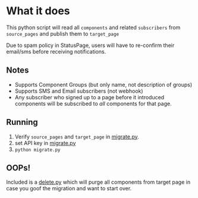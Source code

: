 # What it does
This python script will read all `components` and related `subscribers` from `source_pages` and publish them to `target_page`

Due to spam policy in StatusPage, users will have to re-confirm their email/sms before receiving notifications.


## Notes
- Supports Component Groups (but only name, not description of groups)
- Supports SMS and Email subscribers (not webhook)
- Any subscriber who signed up to a page before it introduced components will be subscribed to *all* components for that page.

## Running

1) Verify `source_pages` and `target_page` in [migrate.py](migrate.py).
1) set API key in [migrate.py](migrate.py)
2) `python migrate.py`


## OOPs!
Included is a [delete.py](delete.py) which will purge all components from target page in case you goof the migration and want to start over.
